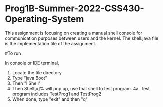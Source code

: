 # Prog1B-Summer-2022-CSS430-Operating-System

This assignment is focusing on creating a manual shell console for communication purposes between users and the kernel. The shell.java file is the implementation file of the assignment.

#To run

In console or IDE terminal, 
1. Locate the file directory
2. Type "java Boot"
3. Then "l Shell"
4. Then Shell[x]% will pop up, use that shell to test program.
4a. Test program includes TestProg1 and TestProg2
5. When done, type "exit" and then "q"

